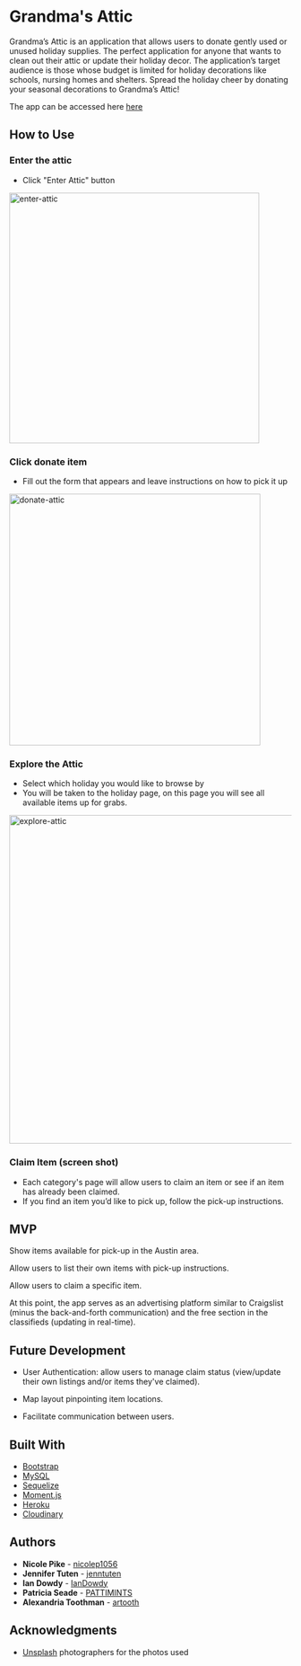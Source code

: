 # Grandma's Attic

Grandma’s Attic is an application that allows users to donate gently used or unused holiday supplies. The perfect application for anyone that wants to clean out their attic or update their holiday decor. The application’s target audience is those whose budget is limited for holiday decorations like schools, nursing homes and shelters. Spread the holiday cheer by donating your seasonal decorations to Grandma’s Attic!

The app can be accessed here [here](https://github.com/nicolep1056/Project-2.git) 

## How to Use

### Enter the attic 
* Click "Enter Attic" button

<img width="446" alt="enter-attic" src="https://user-images.githubusercontent.com/40549632/49323175-1ca00900-f4dd-11e8-8be1-2090fa0dd2fd.PNG">

### Click donate item 
* Fill out the form that appears and leave instructions on how to pick it up 


<img width="448" alt="donate-attic" src="https://user-images.githubusercontent.com/40549632/49323238-1bbba700-f4de-11e8-875a-45b192cc5471.PNG">



### Explore the Attic

* Select which holiday you would like to browse by 
* You will be taken to the holiday page, on this page you will see all available items up for grabs.

<img width="585" alt="explore-attic" src="https://user-images.githubusercontent.com/40549632/49323348-7570a100-f4df-11e8-9638-be65111f4be4.PNG">

### Claim Item (screen shot)
* Each category's page will allow users to claim an item or see if an item has already been claimed.
* If you find an item you’d like to pick up, follow the pick-up instructions.

## MVP

Show items available for pick-up in the Austin area.

Allow users to list their own items with pick-up instructions.

Allow users to claim a specific item.

At this point, the app serves as an advertising platform similar to Craigslist (minus the back-and-forth communication) and the free section in the classifieds (updating in real-time). 

## Future Development

* User Authentication: allow users to manage claim status (view/update their own listings and/or items they've claimed).

* Map layout pinpointing item locations.

* Facilitate communication between users.

## Built With

* [Bootstrap](https://getbootstrap.com/)
* [MySQL](https://www.mysql.com/)
* [Sequelize](http://docs.sequelizejs.com/)
* [Moment.js](https://momentjs.com/)
* [Heroku](https://www.heroku.com/)
* [Cloudinary](https://cloudinary.com/)

## Authors

* **Nicole Pike** - [nicolep1056](https://github.com/nicolep1056)
* **Jennifer Tuten** -  [jenntuten](https://github.com/jenntuten)
* **Ian Dowdy** - [IanDowdy](https://github.com/IanDowdy)
* **Patricia Seade** - [PATTIMINTS](https://github.com/PATTIMINTS)
* **Alexandria Toothman** - [artooth](https://github.com/artooth)

## Acknowledgments 

* [Unsplash](https://unsplash.com/) photographers for the photos used

